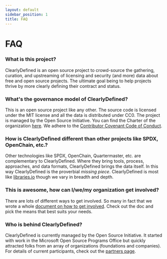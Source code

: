 ```yaml
---
layout: default
sidebar_position: 1
title: FAQ
---
```


# FAQ

### What is this project?

ClearlyDefined is an open source project to crowd-source the gathering, curation, and
upstreaming of licensing and security (and more) data about free and open source
projects. The ultimate goal being to help projects thrive by more clearly defining
their contract and status.

### What's the governance model of ClearlyDefined?

This is an open source project like any other. The source code is licensed
under the MIT license and all the data is distributed under CC0. The project is managed
by the Open Source Initiative. You can find the Charter of the organization
[here](/docs/community/charter). We adhere to the [Contributor Covenant Code of Conduct](/docs/community/coc).

### How is ClearlyDefined different than other projects like SPDX, OpenChain, etc.?

Other technologies like SPDX, OpenChain, Quartermaster, etc. are
complementary to ClearlyDefined. Where they bring tools, process, approaches,
and data formats, ClearlyDefined brings the data itself. In this way ClearlyDefined is the
proverbial _missing piece_. ClearlyDefined is most like [libraries.io](https://libraries.io)
though we vary in breadth and depth.

### This is awesome, how can I/we/my organization get involved?

There are lots of different ways to get involved. So many in fact that we wrote a whole
[document on how to get involved](/docs/get-involved). Check out the doc and pick the means that
best suits your needs.

### Who is behind ClearlyDefined?

ClearlyDefined is currently managed by the Open Source Initiative. It started with work
in the Microsoft Open Source Programs Office but quickly attracted folks from an array of
organizations (foundations and companies). For details of current participants, check out the
[partners page](https://clearlydefined.io/about).

